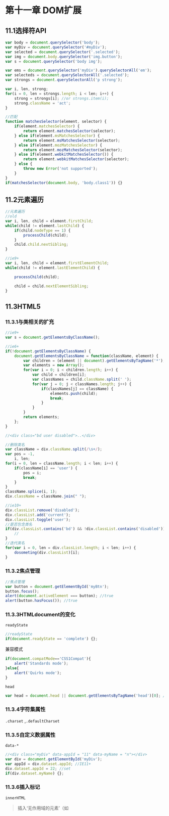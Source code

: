 # 第十一章 DOM扩展

## 11.1选择符API

```js
var body = document.querySelector('body');
var myDiv = document.querySelector('#myDiv');
var selected = document.querySelector('.selected');
var img = document.body.querySelector('img.button');
var s = document.querySelector('body img');

var ems = document.querySelector('myDiv').querySelectorAll('em');
var selecteds = document.querySelectorAll('.selected');
var strongs = document.querySelectorAll('p strong');
```

```js
var i, len, strong;
for(i = 0, len = strongs.length; i < len; i++) {
	strong = strongs[i]; //or strongs.item(i);
	strong.className = 'act';
}
```

```js
//匹配
function matchesSelector(element, selector) {
	if(element.matchesSelector) {
		return element.matchesSelector(selector);
	} else if(element.msMatchesSelector) {
		return element.msMatchesSelector(selector);
	} else if(element.mozMatchesSelector) {
		return element.mozMatchesSelector(selector);
	} else if(element.webkitMatchesSelector()) {
		return element.webkitMatchesSelector(selector);
	} else {
		throw new Error('not supported');
	}
}
if(matchesSelector(document.body, 'body.class1')) {}
```



## 11.2元素遍历

```js
//元素遍历
//old
var i, len, child = element.firstChild;
while(child != element.lastChild) {
	if(child.nodeType == 1) {
		processChild(child);
	}
	child.child.nextSibling;
}

//ie9+
var i, len, child = element.firstElementChild;
while(child != element.lastElementChild) {

	processChild(child);

	child = child.nextElementSibling;
}
```

## 11.3HTML5

### 11.3.1与类相关的扩充

```js
//ie9+
var s = document.getElementsByClassName();

//ie6+
if(!document.getElementsByClassName) {
	document.getElementsByClassName = function(className, element) {
		var children = (element || document).getElementsByTagName('*');
		var elements = new Array();
		for(var i = 0; i < children.length; i++) {
			var child = children[i];
			var classNames = child.className.split(' ');
			for(var j = 0; j < classNames.length; j++) {
				if(classNames[j] == className) {
					elements.push(child);
					break;
				}
			}
		}
		return elements;
	};
}
```

```js
//<div class="bd user disabled">..</div>

//删除类名
var className = div.className.split(/\s+/);
var pos = -1,
	i, len;
for(i = 0, len = className.length; i < len; i++) {
	if(className[i] == 'user') {
		pos = i;
		break;
	}
}
className.splice(i, 1);
div.className = className.join(" ");

//ie10+
div.classList.remove('disabled');
div.classList.add('current');
div.classList.toggle('user');
//是否包含类名
if(div.classList.contains('bd') && !div.classList.contains('disabled')) {
	//
}
//迭代类名
for(var i = 0, len = div.classList.length; i < len; i++) {
	dosometing(div.classList)[i];
}
```



### 11.3.2焦点管理

```js
//焦点管理
var button = document.getElementById('myBtn');
button.focus();
alert(document.activeElement === button); //true
alert(button.hasFocus()); //true
```

### 11.3.3HTMLdocument的变化

`readyState` 

```js
//readyState
if(document.readyState == 'complete') {};
```

兼容模式

```js
if(document.compatMode=='CSS1Compat'){
	alert('Standards mode');
}else{
	alert('Quirks mode');
}
```

`head`

```js
var head = document.head || document.getElementsByTagName('head')[0]; //ie9+
```

### 11.3.4字符集属性

`.charset` ,`.defaultCharset`

### 11.3.5自定义数据属性

`data-*`

```js
//<div class="myDiv" data-appId = "11" data-myName = "n"></div>
var div = document.getElementById('myDiv');
var appId = div.dataset.appId; //IE11+
div.dataset.appId = 22; //set
if(div.dataset.myName) {};
```

### 11.3.6插入标记

`innerHTML`

> 插入‘无作用域的元素’（如<script>)需在之前插入一个‘有作用域的元素’

```js
//innerHtml
div.innerHTML = "_<script defer>alert('hi');<\/script>";
div.innerHTML = "<div>&nbsp;</div><script defer>alert('hi');<\/script>";
div.innerHTML = "<input type=\'hidden\'><script defer>alert('hi');<\/script>"; //bset
```

`outerHTML`

比`innerHTML`多了外层标签

`insertAdjacentHTML()`

```js
//insertAdjacentHTML()
element.insertAdjacentHTML('beforebegin', '<p>hello world</p>'); //作为前一个同辈元素插入
element.insertAdjacentHTML('afterbegin', '<p>hello world</p>'); //作为第一个子元素插入
element.insertAdjacentHTML('beforeend', '<p>hello world</p>'); //作为最后一个子元素插入
element.insertAdjacentHTML('afterend', '<p>hello world</p>'); //作为最后一个同辈元素插入
```

内存与性能

控制操作次数，少次多量

### 11.3.7scrollINtoview

`div.scrollIntoView()`

## 11.4专有扩展

### 11.4.1文档模式

IE的。

```js
//文档模式
//<meta http-equiv="x-ua-compatible" content="IE=edge">
var mode = document.documentMode;
```

### 11.4.2children属性

只包含元素中同样还是元素的子节点

### 11.4.3contains()方法

```js
//contains()
alert(document.documentElement.contains(document.body)); //true
```

确定节点间关系

```js
var result = document.documentElement.compareDocumentPosition(document.body);
alert(!!(result & 16));
```

| 掩码   | 关系   |
| ---- | ---- |
| 1    | 无关   |
| 2    | 居前   |
| 4    | 居后   |
| 8    | 包含   |
| 16   | 被包含  |

掩码可相加

```js
function contains(refNode, otherNode) {
	if(typeof(refNode.contains) == "function" && (!client.engine.webkit || client.engine.webkit >= 522)) {
		return refNode.contains(otherNode);
	} else if(typeof(refNode.compareDocumentPosition) == "function") {
		return !!(refNode.contains(otherNode) & 16);
	} else {
		var node = otherNode.parentNode;
		do {
			if(node === refNode) {
				return true;
			} else {
				node = node.parentNode;
			}
		} while (node !== null);
		return false;
	}
}
```

### 11.4.4插入文本

`innerText`

```js
//innerText
function getInnerText(element) {
	return(typeof(element.textContent) == "string") ?
		element.textContent : element.innerText;
}

function setInnerText(element, text) {
	if(typeof(element.textContent) == "string") {
		element.textContent = text;
	} else {
		element.innerText = text;
	}

}
```

`outerText` 多了外层标签

### 11.4.5滚动

```js
//scroll
document.body.scrollByLines(5); //页面主题滚动5行
document.images[0].scrollIntoView(); //在当前元素不可见的时候，让它进入浏览器的窗口
document.body.scrollIntoView(-1); //将页面主题往回滚动1页；最常用
```



